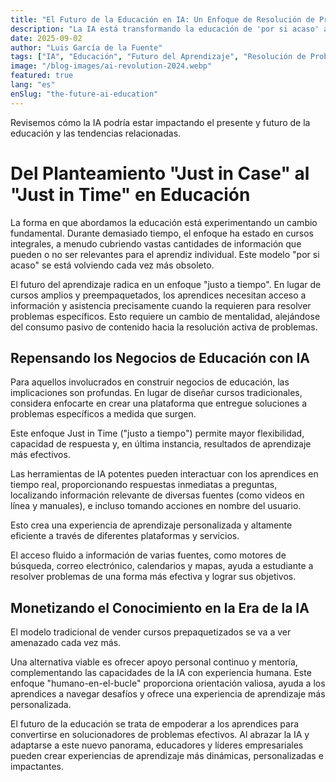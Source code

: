 ```yaml
---
title: "El Futuro de la Educación en IA: Un Enfoque de Resolución de Problemas"
description: "La IA está transformando la educación de 'por si acaso' a 'justo a tiempo'. El cambio hacia enfoques de resolución de problemas y el futuro de la educación personalizada con integración de IA."
date: 2025-09-02
author: "Luis García de la Fuente"
tags: ["IA", "Educación", "Futuro del Aprendizaje", "Resolución de Problemas", "Aprendizaje Justo a Tiempo", "Tecnología Educativa", "Aprendizaje Personalizado", "Integración de IA"]
image: "/blog-images/ai-revolution-2024.webp"
featured: true
lang: "es"
enSlug: "the-future-ai-education"
---
```


Revisemos cómo la IA podría estar impactando el presente y futuro de la educación y las tendencias relacionadas.

# Del Planteamiento "Just in Case" al "Just in Time" en Educación

La forma en que abordamos la educación está experimentando un cambio fundamental. Durante demasiado tiempo, el enfoque ha estado en cursos integrales, a menudo cubriendo vastas cantidades de información que pueden o no ser relevantes para el aprendiz individual. Este modelo "por si acaso" se está volviendo cada vez más obsoleto.

El futuro del aprendizaje radica en un enfoque "justo a tiempo". En lugar de cursos amplios y preempaquetados, los aprendices necesitan acceso a información y asistencia precisamente cuando la requieren para resolver problemas específicos. Esto requiere un cambio de mentalidad, alejándose del consumo pasivo de contenido hacia la resolución activa de problemas.

## Repensando los Negocios de Educación con IA

Para aquellos involucrados en construir negocios de educación, las implicaciones son profundas. En lugar de diseñar cursos tradicionales, considera enfocarte en crear una plataforma que entregue soluciones a problemas específicos a medida que surgen. 

Este enfoque Just in Time ("justo a tiempo") permite mayor flexibilidad, capacidad de respuesta y, en última instancia, resultados de aprendizaje más efectivos.

Las herramientas de IA potentes pueden interactuar con los aprendices en tiempo real, proporcionando respuestas inmediatas a preguntas, localizando información relevante de diversas fuentes (como videos en línea y manuales), e incluso tomando acciones en nombre del usuario. 

Esto crea una experiencia de aprendizaje personalizada y altamente eficiente a través de diferentes plataformas y servicios. 

El acceso fluido a información de varias fuentes, como motores de búsqueda, correo electrónico, calendarios y mapas, ayuda a estudiante a resolver problemas de una forma más efectiva y lograr sus objetivos.

## Monetizando el Conocimiento en la Era de la IA

El modelo tradicional de vender cursos prepaquetizados se va a ver amenazado cada vez más. 

Una alternativa viable es ofrecer apoyo personal continuo y mentoría, complementando las capacidades de la IA con experiencia humana. Este enfoque "humano-en-el-bucle" proporciona orientación valiosa, ayuda a los aprendices a navegar desafíos y ofrece una experiencia de aprendizaje más personalizada.

El futuro de la educación se trata de empoderar a los aprendices para convertirse en solucionadores de problemas efectivos. Al abrazar la IA y adaptarse a este nuevo panorama, educadores y líderes empresariales pueden crear experiencias de aprendizaje más dinámicas, personalizadas e impactantes.
